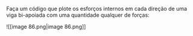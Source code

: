 Faça um código que plote os esforços internos em cada direção de uma viga bi-apoiada com uma quantidade qualquer de forças:

![[image 86.png|image 86.png]]